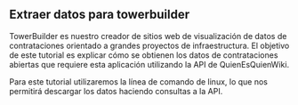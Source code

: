 ## Extraer datos para towerbuilder
TowerBuilder es nuestro creador de sitios web de visualización de datos de contrataciones orientado a grandes proyectos de infraestructura. El objetivo de este tutorial es explicar cómo se obtienen los datos de contrataciones abiertas que requiere esta aplicación utilizando la API de QuienEsQuienWiki.

Para este tutorial utilizaremos la línea de comando de linux, lo que nos permitirá descargar los datos haciendo consultas a la API.
